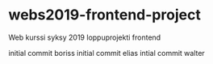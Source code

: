 # webs2019-frontend-project
Web kurssi syksy 2019 loppuprojekti frontend

initial commit boriss
initial commit elias
intial commit walter